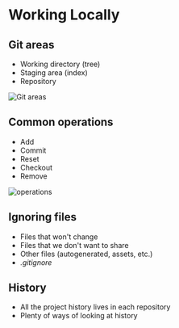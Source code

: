 # Working Locally



## Git areas
* Working directory (tree)
* Staging area (index)
* Repository


![Git areas](http://git-scm.com/figures/18333fig0106-tn.png)
 


## Common operations
* Add
* Commit
* Reset
* Checkout
* Remove


![operations](http://a.imageshack.us/img192/5440/screenshot20100903at416.png)


##  Ignoring files
* Files that won't change
* Files that we don't want to share
* Other files (autogenerated, assets, etc.)
* *.gitignore*


## History
* All the project history lives in each repository
* Plenty of ways of looking at history
